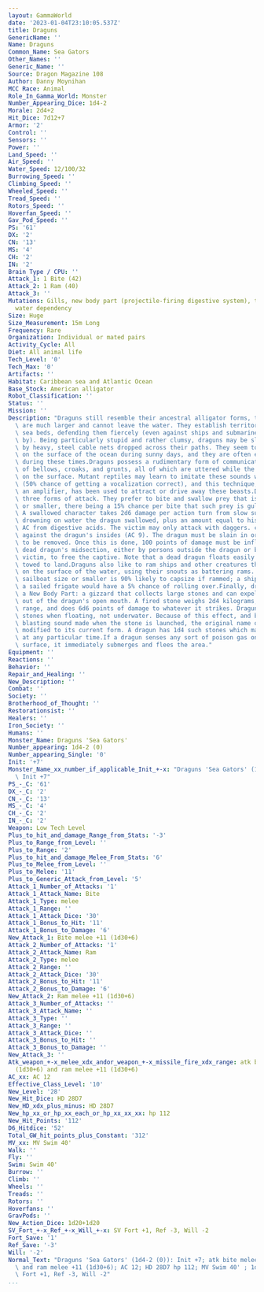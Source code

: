 ```yaml
---
layout: GammaWorld
date: '2023-01-04T23:10:05.537Z'
title: Draguns
GenericName: ''
Name: Draguns
Common_Name: Sea Gators
Other_Names: ''
Generic_Name: ''
Source: Dragon Magazine 108
Author: Danny Moynihan
MCC Race: Animal
Role_In_Gamma_World: Monster
Number_Appearing_Dice: 1d4-2
Morale: 2d4+2
Hit_Dice: 7d12+7
Armor: '2'
Control: ''
Sensors: ''
Power: ''
Land_Speed: ''
Air_Speed: ''
Water_Speed: 12/100/32
Burrowing_Speed: ''
Climbing_Speed: ''
Wheeled_Speed: ''
Tread_Speed: ''
Rotors_Speed: ''
Hoverfan_Speed: ''
Gav_Pod_Speed: ''
PS: '61'
DX: '2'
CN: '13'
MS: '4'
CH: '2'
IN: '2'
Brain Type / CPU: ''
Attack_1: 1 Bite (42)
Attack_2: 1 Ram (40)
Attack_3: ''
Mutations: Gills, new body part (projectile-firing digestive system), taller, and
  water dependency
Size: Huge
Size_Measurement: 15m Long
Frequency: Rare
Organization: Individual or mated pairs
Activity_Cycle: All
Diet: All animal life
Tech_Level: '0'
Tech_Max: '0'
Artifacts: ''
Habitat: Caribbean sea and Atlantic Ocean
Base_Stock: American alligator
Robot_Classification: ''
Status: ''
Mission: ''
Description: "Draguns still resemble their ancestral alligator forms, though they\
  \ are much larger and cannot leave the water. They establish territorial areas across\
  \ sea beds, defending them fiercely (even against ships and submarines just passing\
  \ by). Being particularly stupid and rather clumsy, draguns may be slowed and stopped\
  \ by heavy, steel cable nets dropped across their paths. They seem to like basking\
  \ on the surface of the ocean during sunny days, and they are often encountered\
  \ during these times.Draguns possess a rudimentary form of communication consisting\
  \ of bellows, croaks, and grunts, all of which are uttered while the dragun is floating\
  \ on the surface. Mutant reptiles may learn to imitate these sounds with some success\
  \ (50% chance of getting a vocalization correct), and this technique, coupled with\
  \ an amplifier, has been used to attract or drive away these beasts.Draguns have\
  \ three forms of attack. They prefer to bite and swallow prey that is man sized\
  \ or smaller, there being a 15% chance per bite that such prey is gulped down whole.\
  \ A swallowed character takes 2d6 damage per action turn from slow suffocation and\
  \ drowning on water the dragun swallowed, plus an amount equal to his or her base\
  \ AC from digestive acids. The victim may only attack with daggers. claws, or teeth\
  \ against the dragun's insides (AC 9). The dragun must be slain in order for a victim\
  \ to be removed. Once this is done, 100 points of damage must be inflicted on the\
  \ dead dragun's midsection, either by persons outside the dragun or by a swallowed\
  \ victim, to free the captive. Note that a dead dragun floats easily and can be\
  \ towed to land.Draguns also like to ram ships and other creatures that are floating\
  \ on the surface of the water, using their snouts as battering rams. A vessel of\
  \ sailboat size or smaller is 90% likely to capsize if rammed; a ship the size of\
  \ a sailed frigate would have a 5% chance of rolling over.Finally, draguns have\
  \ a New Body Part: a gizzard that collects large stones and can expel them forcefully\
  \ out of the dragun's open mouth. A fired stone weighs 2d4 kilograms, has a 40 meter\
  \ range, and does 6d6 points of damage to whatever it strikes. Draguns only fire\
  \ stones when floating, not underwater. Because of this effect, and because of the\
  \ blasting sound made when the stone is launched, the original name of `dragon'was\
  \ modified to its current form. A dragun has 1d4 such stones which may be fired\
  \ at any particular time.If a dragun senses any sort of poison gas on the water's\
  \ surface, it immediately submerges and flees the area."
Equipment: ''
Reactions: ''
Behavior: ''
Repair_and_Healing: ''
New_Description: ''
Combat: ''
Society: ''
Brotherhood_of_Thought: ''
Restorationsist: ''
Healers: ''
Iron_Society: ''
Humans: ''
Monster_Name: Draguns 'Sea Gators'
Number_appearing: 1d4-2 (0)
Number_appearing_Single: '0'
Init: '+7'
Monster_Name_xx_number_if_applicable_Init_+-x: "Draguns 'Sea Gators' (1d4-2 (0)):\
  \ Init +7"
PS_-_C: '61'
DX_-_C: '2'
CN_-_C: '13'
MS_-_C: '4'
CH_-_C: '2'
IN_-_C: '2'
Weapon: Low Tech Level
Plus_to_hit_and_damage_Range_from_Stats: '-3'
Plus_to_Range_from_Level: ''
Plus_to_Range: '2'
Plus_to_hit_and_damage_Melee_From_Stats: '6'
Plus_to_Melee_from_Level: ''
Plus_to_Melee: '11'
Plus_to_Generic_Attack_from_Level: '5'
Attack_1_Number_of_Attacks: '1'
Attack_1_Attack_Name: Bite
Attack_1_Type: melee
Attack_1_Range: ''
Attack_1_Attack_Dice: '30'
Attack_1_Bonus_to_Hit: '11'
Attack_1_Bonus_to_Damage: '6'
New_Attack_1: Bite melee +11 (1d30+6)
Attack_2_Number_of_Attacks: '1'
Attack_2_Attack_Name: Ram
Attack_2_Type: melee
Attack_2_Range: ''
Attack_2_Attack_Dice: '30'
Attack_2_Bonus_to_Hit: '11'
Attack_2_Bonus_to_Damage: '6'
New_Attack_2: Ram melee +11 (1d30+6)
Attack_3_Number_of_Attacks: ''
Attack_3_Attack_Name: ''
Attack_3_Type: ''
Attack_3_Range: ''
Attack_3_Attack_Dice: ''
Attack_3_Bonus_to_Hit: ''
Attack_3_Bonus_to_Damage: ''
New_Attack_3: ''
Atk_weapon_+-x_melee_xdx_andor_weapon_+-x_missile_fire_xdx_range: atk bite melee +11
  (1d30+6) and ram melee +11 (1d30+6)
AC_xx: AC 12
Effective_Class_Level: '10'
New_Level: '28'
New_Hit_Dice: HD 28D7
New_HD_xdx_plus_minus: HD 28D7
New_hp_xx_or_hp_xx_each_or_hp_xx_xx_xx: hp 112
New_Hit_Points: '112'
D6_Hitdice: '52'
Total_GW_hit_points_plus_Constant: '312'
MV_xx: MV Swim 40'
Walk: ''
Fly: ''
Swim: Swim 40'
Burrow: ''
Climb: ''
Wheels: ''
Treads: ''
Rotors: ''
Hoverfans: ''
GravPods: ''
New_Action_Dice: 1d20+1d20
SV_Fort_+-x_Ref_+-x_Will_+-x: SV Fort +1, Ref -3, Will -2
Fort_Save: '1'
Ref_Save: '-3'
Will: '-2'
Normal_Text: "Draguns 'Sea Gators' (1d4-2 (0)): Init +7; atk bite melee +11 (1d30+6)\
  \ and ram melee +11 (1d30+6); AC 12; HD 28D7 hp 112; MV Swim 40' ; 1d20+1d20; SV\
  \ Fort +1, Ref -3, Will -2"
...
```

